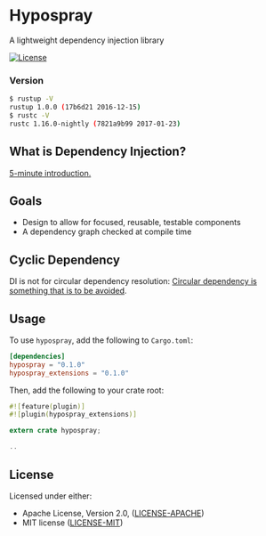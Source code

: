 # Hypospray

A lightweight dependency injection library

[![License](https://img.shields.io/crates/l/hypospray.svg)](LICENSE)

### Version

```sh
$ rustup -V
rustup 1.0.0 (17b6d21 2016-12-15)
$ rustc -V
rustc 1.16.0-nightly (7821a9b99 2017-01-23)
```

## What is Dependency Injection?

[5-minute introduction.](https://youtu.be/IKD2-MAkXyQ)

## Goals

* Design to allow for focused, reusable, testable components
* A dependency graph checked at compile time

## Cyclic Dependency

DI is not for circular dependency resolution: [Circular dependency is something that is to be avoided][di post].

## Usage

To use `hypospray`, add the following to `Cargo.toml`:

```toml
[dependencies]
hypospray = "0.1.0"
hypospray_extensions = "0.1.0"
```

Then, add the following to your crate root:

```rust
#![feature(plugin)]
#![plugin(hypospray_extensions)]

extern crate hypospray;

..
```

## License

Licensed under either:

* Apache License, Version 2.0, ([LICENSE-APACHE](http://www.apache.org/licenses/LICENSE-2.0))
* MIT license ([LICENSE-MIT](http://opensource.org/licenses/MIT))

[di post]: http://misko.hevery.com/2008/08/01/circular-dependency-in-constructors-and-dependency-injection/